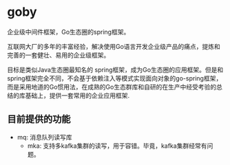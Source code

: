 # goby

企业级中间件框架，Go生态圈的spring框架。

互联网大厂的多年的丰富经验，解决使用Go语言开发企业级产品的痛点，提炼和完善的一套健壮、易用的企业级框架。

目标是类似Java生态圈最知名的 spring框架，成为Go生态圈的应用框架。但是和spring框架完全不同，不会基于依赖注入等模式实现面向对象的go-spring框架，而是采用地道的Go惯用法，在成熟的Go生态群库和自研的在生产中经受考验的总结的库基础上，提供一套常用的企业应用框架.


## 目前提供的功能

- mq: 消息队列读写库
  - mka: 支持多kafka集群的读写，用于容错。毕竟，kafka集群经常有问题。
